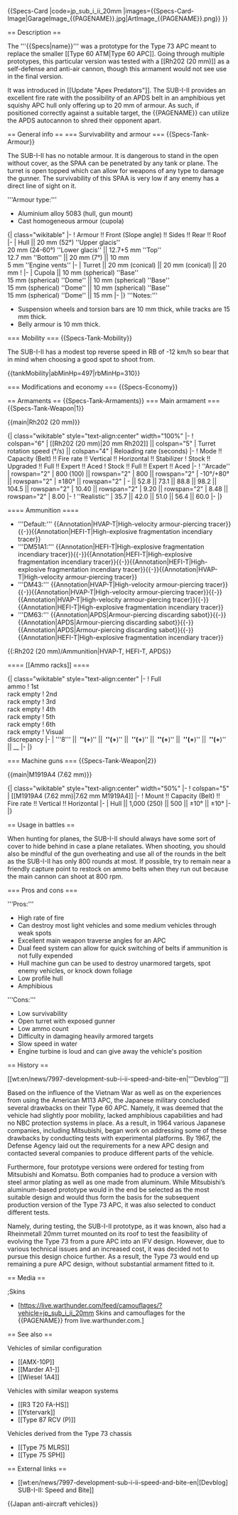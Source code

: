 {{Specs-Card
|code=jp_sub_i_ii_20mm
|images={{Specs-Card-Image|GarageImage_{{PAGENAME}}.jpg|ArtImage_{{PAGENAME}}.png}}
}}

== Description ==
<!-- ''In the description, the first part should be about the history of the creation and combat usage of the vehicle, as well as its key features. In the second part, tell the reader about the ground vehicle in the game. Insert a screenshot of the vehicle, so that if the novice player does not remember the vehicle by name, he will immediately understand what kind of vehicle the article is talking about.'' -->
The '''{{Specs|name}}''' was a prototype for the Type 73 APC meant to replace the smaller [[Type 60 ATM|Type 60 APC]]. Going through multiple prototypes, this particular version was tested with a [[Rh202 (20 mm)]] as a self-defense and anti-air cannon, though this armament would not see use in the final version.

It was introduced in [[Update "Apex Predators"]]. The SUB-I-II provides an excellent fire rate with the possibility of an APDS belt in an amphibious yet squishy APC hull only offering up to 20 mm of armour. As such, if positioned correctly against a suitable target, the {{PAGENAME}} can utilize the APDS autocannon to shred their opponent apart.

== General info ==
=== Survivability and armour ===
{{Specs-Tank-Armour}}
<!-- ''Describe armour protection. Note the most well protected and key weak areas. Appreciate the layout of modules as well as the number and location of crew members. Is the level of armour protection sufficient, is the placement of modules helpful for survival in combat? If necessary use a visual template to indicate the most secure and weak zones of the armour.'' -->
The SUB-I-II has no notable armour. It is dangerous to stand in the open without cover, as the SPAA can be penetrated by any tank or plane. The turret is open topped which can allow for weapons of any type to damage the gunner. The survivability of this SPAA is very low if any enemy has a direct line of sight on it.

'''Armour type:'''

* Aluminium alloy 5083 (hull, gun mount)
* Cast homogeneous armour (cupola)

{| class="wikitable"
|-
! Armour !! Front (Slope angle) !! Sides !! Rear !! Roof
|-
| Hull || 20 mm (52°) ''Upper glacis'' <br> 20 mm (24-60°) ''Lower glacis'' || 12.7+5 mm ''Top'' <br> 12.7 mm ''Bottom'' || 20  mm (7°) || 10 mm <br> 5 mm ''Engine vents''
|-
| Turret || 20 mm (conical) || 20 mm (conical) || 20 mm
!
|-
| Cupola || 10 mm (spherical) ''Base'' <br> 15 mm (spherical) ''Dome'' || 10 mm (spherical) ''Base'' <br> 15 mm (spherical) ''Dome'' || 10 mm (spherical) ''Base'' <br> 15 mm (spherical) ''Dome'' || 15 mm
|-
|}
'''Notes:'''

* Suspension wheels and torsion bars are 10 mm thick, while tracks are 15 mm thick.
* Belly armour is 10 mm thick.

=== Mobility ===
{{Specs-Tank-Mobility}}
<!-- ''Write about the mobility of the ground vehicle. Estimate the specific power and manoeuvrability, as well as the maximum speed forwards and backwards.'' -->
The SUB-I-II has a modest top reverse speed in RB of -12 km/h so bear that in mind when choosing a good spot to shoot from.

{{tankMobility|abMinHp=497|rbMinHp=310}}

=== Modifications and economy ===
{{Specs-Economy}}

== Armaments ==
{{Specs-Tank-Armaments}}
=== Main armament ===
{{Specs-Tank-Weapon|1}}
<!-- ''Give the reader information about the characteristics of the main gun. Assess its effectiveness in a battle based on the reloading speed, ballistics and the power of shells. Do not forget about the flexibility of the fire, that is how quickly the cannon can be aimed at the target, open fire on it and aim at another enemy. Add a link to the main article on the gun: <code><nowiki>{{main|Name of the weapon}}</nowiki></code>. Describe in general terms the ammunition available for the main gun. Give advice on how to use them and how to fill the ammunition storage.'' -->
{{main|Rh202 (20 mm)}}

{| class="wikitable" style="text-align:center" width="100%"
|-
! colspan="6" | [[Rh202 (20 mm)|20 mm Rh202]] || colspan="5" | Turret rotation speed (°/s) || colspan="4" | Reloading rate (seconds)
|-
! Mode !! Capacity (Belt) !! Fire rate !! Vertical !! Horizontal !! Stabilizer
! Stock !! Upgraded !! Full !! Expert !! Aced
! Stock !! Full !! Expert !! Aced
|-
! ''Arcade''
| rowspan="2" | 800 (100) || rowspan="2" | 800 || rowspan="2" | -10°/+80° || rowspan="2" | ±180° || rowspan="2" | - || 52.8 || 73.1 || 88.8 || 98.2 || 104.5 || rowspan="2" | 10.40 || rowspan="2" | 9.20 || rowspan="2" | 8.48 || rowspan="2" | 8.00
|-
! ''Realistic''
| 35.7 || 42.0 || 51.0 || 56.4 || 60.0
|-
|}

==== Ammunition ====

* '''Default:''' {{Annotation|HVAP-T|High-velocity armour-piercing tracer}}{{-}}{{Annotation|HEFI-T|High-explosive fragmentation incendiary tracer}}
* '''DM51A1:''' {{Annotation|HEFI-T|High-explosive fragmentation incendiary tracer}}{{-}}{{Annotation|HEFI-T|High-explosive fragmentation incendiary tracer}}{{-}}{{Annotation|HEFI-T|High-explosive fragmentation incendiary tracer}}{{-}}{{Annotation|HVAP-T|High-velocity armour-piercing tracer}}
* '''DM43:''' {{Annotation|HVAP-T|High-velocity armour-piercing tracer}}{{-}}{{Annotation|HVAP-T|High-velocity armour-piercing tracer}}{{-}}{{Annotation|HVAP-T|High-velocity armour-piercing tracer}}{{-}}{{Annotation|HEFI-T|High-explosive fragmentation incendiary tracer}}
* '''DM63:''' {{Annotation|APDS|Armour-piercing discarding sabot}}{{-}}{{Annotation|APDS|Armour-piercing discarding sabot}}{{-}}{{Annotation|APDS|Armour-piercing discarding sabot}}{{-}}{{Annotation|HEFI-T|High-explosive fragmentation incendiary tracer}}

{{:Rh202 (20 mm)/Ammunition|HVAP-T, HEFI-T, APDS}}

==== [[Ammo racks]] ====
<!-- [[File:Ammoracks_{{PAGENAME}}.png|right|thumb|x250px|[[Ammo racks]] of the {{PAGENAME}}]] -->
<!-- '''Last updated:''' -->
{| class="wikitable" style="text-align:center"
|-
! Full<br>ammo
! 1st<br>rack empty
! 2nd<br>rack empty
! 3rd<br>rack empty
! 4th<br>rack empty
! 5th<br>rack empty
! 6th<br>rack empty
! Visual<br>discrepancy
|-
| '''8''' || __&nbsp;''(+__)'' || __&nbsp;''(+__)'' || __&nbsp;''(+__)'' || __&nbsp;''(+__)'' || __&nbsp;''(+__)'' || __&nbsp;''(+__)'' || __
|-
|}

=== Machine guns ===
{{Specs-Tank-Weapon|2}}
<!-- ''Offensive and anti-aircraft machine guns not only allow you to fight some aircraft but also are effective against lightly armoured vehicles. Evaluate machine guns and give recommendations on its use.'' -->
{{main|M1919A4 (7.62 mm)}}

{| class="wikitable" style="text-align:center" width="50%"
|-
! colspan="5" | [[M1919A4 (7.62 mm)|7.62 mm M1919A4]]
|-
! Mount !! Capacity (Belt) !! Fire rate !! Vertical !! Horizontal
|-
| Hull || 1,000 (250) || 500 || ±10° || ±10°
|-
|}

== Usage in battles ==
<!-- ''Describe the tactics of playing in the vehicle, the features of using vehicles in the team and advice on tactics. Refrain from creating a "guide" - do not impose a single point of view but instead give the reader food for thought. Describe the most dangerous enemies and give recommendations on fighting them. If necessary, note the specifics of the game in different modes (AB, RB, SB).'' -->
When hunting for planes, the SUB-I-II should always have some sort of cover to hide behind in case a plane retaliates. When shooting, you should also be mindful of the gun overheating and use all of the rounds in the belt as the SUB-I-II has only 800 rounds at most. If possible, try to remain near a friendly capture point to restock on ammo belts when they run out because the main cannon can shoot at 800 rpm.

=== Pros and cons ===
<!-- ''Summarise and briefly evaluate the vehicle in terms of its characteristics and combat effectiveness. Mark its pros and cons in a bulleted list. Try not to use more than 6 points for each of the characteristics. Avoid using categorical definitions such as "bad", "good" and the like - use substitutions with softer forms such as "inadequate" and "effective".'' -->

'''Pros:'''

* High rate of fire
* Can destroy most light vehicles and some medium vehicles through weak spots
* Excellent main weapon traverse angles for an APC
* Dual feed system can allow for quick switching of belts if ammunition is not fully expended
* Hull machine gun can be used to destroy unarmored targets, spot enemy vehicles, or knock down foliage
* Low profile hull
* Amphibious

'''Cons:'''

* Low survivability
* Open turret with exposed gunner
* Low ammo count
* Difficulty in damaging heavily armored targets
* Slow speed in water
* Engine turbine is loud and can give away the vehicle's position

== History ==
<!-- ''Describe the history of the creation and combat usage of the vehicle in more detail than in the introduction. If the historical reference turns out to be too long, take it to a separate article, taking a link to the article about the vehicle and adding a block "/History" (example: <nowiki>https://wiki.warthunder.com/(Vehicle-name)/History</nowiki>) and add a link to it here using the <code>main</code> template. Be sure to reference text and sources by using <code><nowiki><ref></ref></nowiki></code>, as well as adding them at the end of the article with <code><nowiki><references /></nowiki></code>. This section may also include the vehicle's dev blog entry (if applicable) and the in-game encyclopedia description (under <code><nowiki>=== In-game description ===</nowiki></code>, also if applicable).'' -->

[[wt:en/news/7997-development-sub-i-ii-speed-and-bite-en|'''Devblog''']]

Based on the influence of the Vietnam War as well as on the experiences from using the American M113 APC, the Japanese military concluded several drawbacks on their Type 60 APC. Namely, it was deemed that the vehicle had slightly poor mobility, lacked amphibious capabilities and had no NBC protection systems in place. As a result, in 1964 various Japanese companies, including Mitsubishi, began work on addressing some of these drawbacks by conducting tests with experimental platforms. By 1967, the Defense Agency laid out the requirements for a new APC design and contacted several companies to produce different parts of the vehicle.

Furthermore, four prototype versions were ordered for testing from Mitsubishi and Komatsu. Both companies had to produce a version with steel armor plating as well as one made from aluminum. While Mitsubishi’s aluminum-based prototype would in the end be selected as the most suitable design and would thus form the basis for the subsequent production version of the Type 73 APC, it was also selected to conduct different tests.

Namely, during testing, the SUB-I-II prototype, as it was known, also had a Rheinmetall 20mm turret mounted on its roof to test the feasibility of evolving the Type 73 from a pure APC into an IFV design. However, due to various technical issues and an increased cost, it was decided not to pursue this design choice further. As a result, the Type 73 would end up remaining a pure APC design, without substantial armament fitted to it.

== Media ==
<!-- ''Excellent additions to the article would be video guides, screenshots from the game, and photos.'' -->

;Skins

* [https://live.warthunder.com/feed/camouflages/?vehicle=jp_sub_i_ii_20mm Skins and camouflages for the {{PAGENAME}} from live.warthunder.com.]

== See also ==
<!-- ''Links to the articles on the War Thunder Wiki that you think will be useful for the reader, for example:''
* ''reference to the series of the vehicles;''
* ''links to approximate analogues of other nations and research trees.'' -->
Vehicles of similar configuration

* [[AMX-10P]]
* [[Marder A1-]]
* [[Wiesel 1A4]]

Vehicles with similar weapon systems

* [[R3 T20 FA-HS]]
* [[Ystervark]]
* [[Type 87 RCV (P)]]

Vehicles derived from the Type 73 chassis

* [[Type 75 MLRS]]
* [[Type 75 SPH]]

== External links ==
<!-- ''Paste links to sources and external resources, such as:''
* ''topic on the official game forum;''
* ''other literature.'' -->

* [[wt:en/news/7997-development-sub-i-ii-speed-and-bite-en|[Devblog] SUB-I-II: Speed and Bite]]

{{Japan anti-aircraft vehicles}}